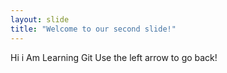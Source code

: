 ```yaml
---
layout: slide
title: "Welcome to our second slide!"
---
```

Hi i Am Learning Git
Use the left arrow to go back!
